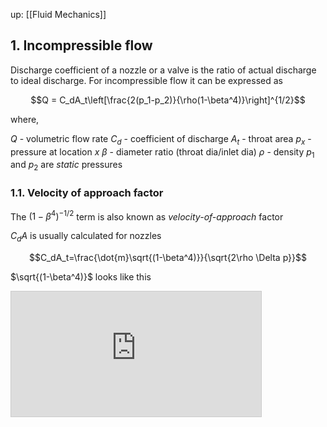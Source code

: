 up: [[Fluid Mechanics]]

## 1. Incompressible flow
Discharge coefficient of  a nozzle or a valve is the ratio of actual discharge to ideal discharge. For incompressible flow it can be expressed as
>
$$Q = C_dA_t\left[\frac{2(p_1-p_2)}{\rho(1-\beta^4)}\right]^{1/2}$$

where,

$Q$ - volumetric flow rate
$C_d$ - coefficient of discharge
$A_t$ - throat area
$p_x$ - pressure at location $x$
$\beta$ - diameter ratio (throat dia/inlet dia)
$\rho$ - density
$p_1$ and $p_2$ are *static* pressures

### 1.1. Velocity of approach factor
The $(1-\beta^4)^{-1/2}$ term is also known as *velocity-of-approach* factor

$C_dA$ is usually calculated for nozzles

$$C_dA_t=\frac{\dot{m}\sqrt{(1-\beta^4)}}{\sqrt{2\rho \Delta p}}$$

$\sqrt{(1-\beta^4)}$ looks like this
<iframe src= "https://www.desmos.com/calculator/tncq2kfukw?embed" width ="400", height="200" style= "border: 1px solid #ccc" frameborder=0/>

If $\beta$ is small (i.e inlet area >> throat area) , $\sqrt{(1-\beta^4)}$  can be ignored


### 1.2. Flow Coefficient
The following term is known as flow coefficient

$$\alpha = \frac{C_d}{(1-\beta^4)^{1/2}}$$

Expressed in terms of flow coefficient the mass flow rate is

$$\dot{m}=\alpha A_t \sqrt{2\rho\Delta P}$$

## 2. Derivation

Consider the following  figure showing flow through a sharp edged orifice. 
<img src="assets/orifice_flow.png" />

The flow  conditions are considered at three points 1) entrance conditions, t) throat conditions and 2) conditions at vena contracta, which is the narrowest area the flow goes through (it is downstream of the throat area)

Based on continuity,

$$A_1v_1=A_tv_t = A_2v_2$$

Assume circular pipe,

$$\pi\frac{D_1^2}{4}v_1=\pi\frac{d^2}{4}v_t = \pi\frac{D_2^2}{4}v_2$$

Note that we assume density is constant. $D_1$ is the diameter at the inlet and $d$ is the diameter at the throat.

$$v_1=\frac{D_2^2}{D_1^2}v_2$$

To get ideal flow rate, we will ignore friction and viscosity effects. Applying Bernoulli's equation between points 1 and 2

$$p_1+\frac{1}{2}\rho v_1^2 = p_2+\frac{1}{2}\rho v_2^2$$

substituting for $v_1$

$$p_1+\frac{1}{2}\rho \left(\frac{D_2}{D_1}\right)^4v_2^2=p_2+\frac{1}{2}\rho v_2^2 =$$

or 

$$v_2=\sqrt{\frac{2(p_1-p_2)}{\rho(1-(D_2/D_1)^4)}}$$

Since the exact vena contracta diameter depends on flow conditions, we would like to express this in terms of the throat diameter. Assume $D_2/D_1\approx d/D_1 =\beta$

The ideal flow rate would be

$$Q_{ideal}=A_t\sqrt{\frac{2(p_1-p_2)}{\rho(1-\beta^4)}}$$

The discharge coefficient is the ratio of Actual flow rate to ideal flow rate

$$C_d=\frac{Q_{actual}}{A_t\sqrt{\frac{2(p_1-p_2)}{\rho(1-\beta^4)}}}$$


Or 

$$Q_{actual} = C_dA_t\left[\frac{2(p_1-p_2)}{\rho(1-\beta^4)}\right]^{1/2}$$
# Reference
1. *Fluid Mechanics*, Frank White 